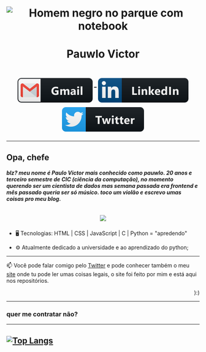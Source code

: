 <h1 align = "center">
 <img width = "240px" src = "https://www.imagemhost.com.br/images/2021/03/25/homem-negro-sentado-em-um-banco-com-um-laptop-e-cafe-o-conceito-de-trabalho-remoto-freelance-e-learning-em-um-estilo-simples_254685-115-removebg.png" align = "center" alt = "Homem negro no parque com notebook" />
 <h1 align = "center">Pauwlo Victor</h1>


<h1 align = "center">
  <a href = "mailto:lo.opvcfreitas@gmail.com">
    <img src = "gmail.svg" alt = "gmail" style = "vertical-align:top; margin:6px 4px">
  </a> 
  <a href = "https://www.linkedin.com/in/paulo-victor-costa-freitas/">
    <img src = "linkedin.svg" alt = "linkedin" style = "vertical-align:top; margin:6px 4px">
  </a>
  <a href = "https://twitter.com/pauwlo">
    <img src = "twitter.svg" alt = "twitter" style = "vertical-align:top; margin:6px 4px">
  </a>
</h1>
</h1>

---

## Opa, chefe

<h5 align=left>blz? meu nome é Paulo Victor mais conhecido como pauwlo. 20 anos e terceiro semestre de CIC (ciência da computação), no momento querendo ser um cientista de dados mas semana passada era frontend e mês passado queria ser só músico. toco um violão e escrevo umas coisas pro meu blog.</h5>

<h2 align = "center">
  <img src = "https://media.giphy.com/media/toXKzaJP3WIgM/giphy.gif" width = "400">
</h2>

* 🖥️ Tecnologias: HTML | CSS | JavaScript | C | Python = "apredendo"

* ⚙ Atualmente dedicado a universidade e ao aprendizado do python;

---

📫 Você pode falar comigo pelo [Twitter](https://twitter.com/pauwlo) e pode conhecer também o meu [site](https://pauwlo.vercel.app) onde tu pode ler umas coisas legais, o site foi feito por mim e está aqui nos repositórios.

<p align=right> ):) </p>

---

### quer me contratar não?
---
[![Top Langs](https://github-readme-stats.vercel.app/api/top-langs/?username=opauwlo)](https://github.com/anuraghazra/github-readme-stats)
---
